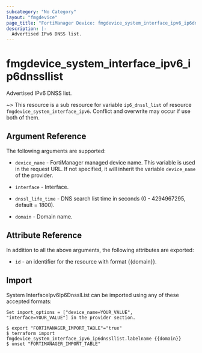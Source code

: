 ```yaml
---
subcategory: "No Category"
layout: "fmgdevice"
page_title: "FortiManager Device: fmgdevice_system_interface_ipv6_ip6dnssllist"
description: |-
  Advertised IPv6 DNSS list.
---
```


# fmgdevice_system_interface_ipv6_ip6dnssllist
Advertised IPv6 DNSS list.

~> This resource is a sub resource for variable `ip6_dnssl_list` of resource `fmgdevice_system_interface_ipv6`. Conflict and overwrite may occur if use both of them.



## Argument Reference


The following arguments are supported:

* `device_name` - FortiManager managed device name. This variable is used in the request URL. If not specified, it will inherit the variable `device_name` of the provider.
* `interface` - Interface.

* `dnssl_life_time` - DNS search list time in seconds (0 - 4294967295, default = 1800).
* `domain` - Domain name.


## Attribute Reference

In addition to all the above arguments, the following attributes are exported:
* `id` - an identifier for the resource with format {{domain}}.

## Import

System InterfaceIpv6Ip6DnsslList can be imported using any of these accepted formats:
```
Set import_options = ["device_name=YOUR_VALUE", "interface=YOUR_VALUE"] in the provider section.

$ export "FORTIMANAGER_IMPORT_TABLE"="true"
$ terraform import fmgdevice_system_interface_ipv6_ip6dnssllist.labelname {{domain}}
$ unset "FORTIMANAGER_IMPORT_TABLE"
```


